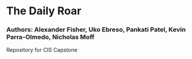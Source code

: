 # The Daily Roar
### Authors: Alexander Fisher, Uko Ebreso, Pankati Patel, Kevin Parra-Olmedo, Nicholas Moff
Repository for CIS Capstone

